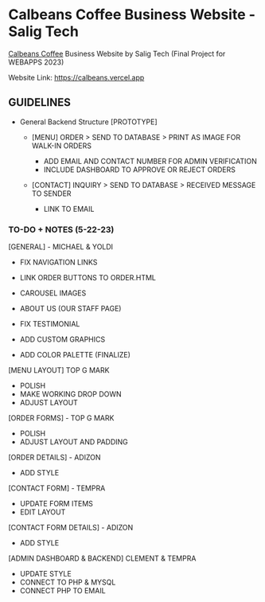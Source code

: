 # Calbeans Coffee Business Website - Salig Tech

[Calbeans Coffee](https://www.facebook.com/calbeanscoffee) Business Website by Salig Tech (Final Project for WEBAPPS 2023)

Website Link: https://calbeans.vercel.app

## GUIDELINES

- General Backend Structure [PROTOTYPE]

  - [MENU] ORDER > SEND TO DATABASE > PRINT AS IMAGE FOR WALK-IN ORDERS

    - ADD EMAIL AND CONTACT NUMBER FOR ADMIN VERIFICATION
    - INCLUDE DASHBOARD TO APPROVE OR REJECT ORDERS

  - [CONTACT] INQUIRY > SEND TO DATABASE > RECEIVED MESSAGE TO SENDER
    - LINK TO EMAIL

### TO-DO + NOTES (5-22-23)

[GENERAL] - MICHAEL & YOLDI

- FIX NAVIGATION LINKS
- LINK ORDER BUTTONS TO ORDER.HTML
- CAROUSEL IMAGES
- ABOUT US (OUR STAFF PAGE)
- FIX TESTIMONIAL

- ADD CUSTOM GRAPHICS
- ADD COLOR PALETTE (FINALIZE)

[MENU LAYOUT] TOP G MARK

- POLISH
- MAKE WORKING DROP DOWN
- ADJUST LAYOUT

[ORDER FORMS] - TOP G MARK

- POLISH
- ADJUST LAYOUT AND PADDING

[ORDER DETAILS] - ADIZON

- ADD STYLE

[CONTACT FORM] - TEMPRA

- UPDATE FORM ITEMS
- EDIT LAYOUT

[CONTACT FORM DETAILS] - ADIZON

- ADD STYLE

[ADMIN DASHBOARD & BACKEND] CLEMENT & TEMPRA

- UPDATE STYLE
- CONNECT TO PHP & MYSQL
- CONNECT PHP TO EMAIL
